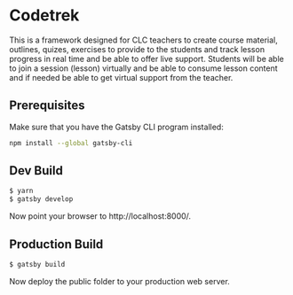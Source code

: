 # Codetrek

This is a framework designed for CLC teachers to create course material, outlines, quizes, exercises to provide to the students and track lesson progress in real time and be able to offer live support. Students will be able to join a session (lesson) virtually and be able to consume lesson content and if needed be able to get virtual support from the teacher.

## Prerequisites

Make sure that you have the Gatsby CLI program installed:
```sh
npm install --global gatsby-cli
```

Dev Build
---------
```bash
$ yarn
$ gatsby develop
```

Now point your browser to http://localhost:8000/.

Production Build
----------------
```bash
$ gatsby build
```

Now deploy the public folder to your production web server.
